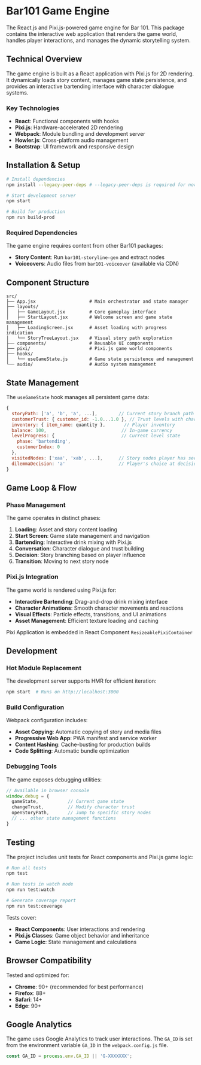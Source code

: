# Bar101 Game Engine

The React.js and Pixi.js-powered game engine for Bar 101. This package contains the interactive web application that renders the game world, handles player interactions, and manages the dynamic storytelling system.

## Technical Overview

The game engine is built as a React application with Pixi.js for 2D rendering. It dynamically loads story content, manages game state persistence, and provides an interactive bartending interface with character dialogue systems.

### Key Technologies
- **React**: Functional components with hooks
- **Pixi.js**: Hardware-accelerated 2D rendering
- **Webpack**: Module bundling and development server
- **Howler.js**: Cross-platform audio management
- **Bootstrap**: UI framework and responsive design

## Installation & Setup

```bash
# Install dependencies
npm install --legacy-peer-deps # --legacy-peer-deps is required for now because of a dependency conflict with the pixi.js package

# Start development server
npm start

# Build for production
npm run build-prod
```

### Required Dependencies
The game engine requires content from other Bar101 packages:
- **Story Content**: Run `bar101-storyline-gen` and extract nodes
- **Voiceovers**: Audio files from `bar101-voiceover` (available via CDN)

## Component Structure
```
src/
├── App.jsx                    # Main orchestrator and state manager
├── layouts/
│   ├── GameLayout.jsx         # Core gameplay interface
│   ├── StartLayout.jsx        # Welcome screen and game state management
│   ├── LoadingScreen.jsx      # Asset loading with progress indication
│   └── StoryTreeLayout.jsx    # Visual story path exploration
├── components/                # Reusable UI components
├── pixi/                      # Pixi.js game world components
├── hooks/
│   └── useGameState.js        # Game state persistence and management
└── audio/                     # Audio system management
```

## State Management
The `useGameState` hook manages all persistent game data:
```javascript
{
  storyPath: ['a', 'b', 'a', ...],        // Current story branch path
  customerTrust: { customer_id: -1.0...1.0 }, // Trust levels with characters
  inventory: { item_name: quantity },       // Player inventory
  balance: 100,                            // In-game currency
  levelProgress: {                         // Current level state
    phase: 'bartending',
    customerIndex: 0
  },
  visitedNodes: ['xaa', 'xab', ...],      // Story nodes player has seen
  dilemmaDecision: 'a'                    // Player's choice at decision points
}
```

## Game Loop & Flow

### Phase Management
The game operates in distinct phases:
1. **Loading**: Asset and story content loading
2. **Start Screen**: Game state management and navigation
3. **Bartending**: Interactive drink mixing with Pixi.js
4. **Conversation**: Character dialogue and trust building
5. **Decision**: Story branching based on player influence
6. **Transition**: Moving to next story node

### Pixi.js Integration
The game world is rendered using Pixi.js for:
- **Interactive Bartending**: Drag-and-drop drink mixing interface
- **Character Animations**: Smooth character movements and reactions
- **Visual Effects**: Particle effects, transitions, and UI animations
- **Asset Management**: Efficient texture loading and caching

Pixi Application is embedded in React Component `ResizeablePixiContainer`

## Development

### Hot Module Replacement
The development server supports HMR for efficient iteration:
```bash
npm start  # Runs on http://localhost:3000
```

### Build Configuration
Webpack configuration includes:
- **Asset Copying**: Automatic copying of story and media files
- **Progressive Web App**: PWA manifest and service worker
- **Content Hashing**: Cache-busting for production builds
- **Code Splitting**: Automatic bundle optimization

### Debugging Tools
The game exposes debugging utilities:
```javascript
// Available in browser console
window.debug = {
  gameState,           // Current game state
  changeTrust,         // Modify character trust
  openStoryPath,       // Jump to specific story nodes
  // ... other state management functions
}
```

## Testing

The project includes unit tests for React components and Pixi.js game logic:

```bash
# Run all tests
npm test

# Run tests in watch mode
npm run test:watch

# Generate coverage report
npm run test:coverage
```

Tests cover:
- **React Components**: User interactions and rendering
- **Pixi.js Classes**: Game object behavior and inheritance
- **Game Logic**: State management and calculations

## Browser Compatibility

Tested and optimized for:
- **Chrome**: 90+ (recommended for best performance)
- **Firefox**: 88+
- **Safari**: 14+
- **Edge**: 90+


## Google Analytics

The game uses Google Analytics to track user interactions. The `GA_ID` is set from the environment variable `GA_ID` in the `webpack.config.js` file.

```javascript
const GA_ID = process.env.GA_ID || 'G-XXXXXXX';
```